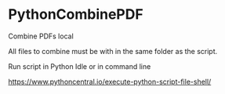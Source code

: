 # PythonCombinePDF
Combine PDFs local

All files to combine must be with in the same folder as the script. 

Run script in Python Idle or in command line 

https://www.pythoncentral.io/execute-python-script-file-shell/
